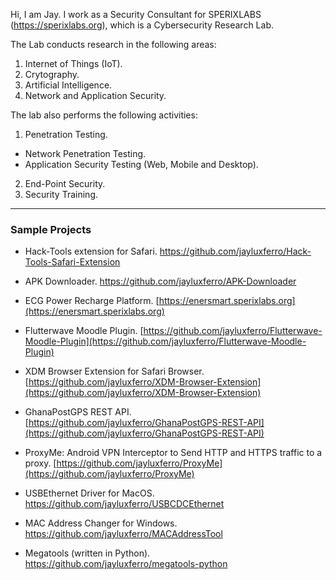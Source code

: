 Hi, I am Jay. I work as a Security Consultant for SPERIXLABS (https://sperixlabs.org), which is a Cybersecurity Research Lab. 

The Lab conducts research in the following areas:
1. Internet of Things (IoT).
2. Crytography.
3. Artificial Intelligence.
4. Network and Application Security.

The lab also performs the following activities:
1. Penetration Testing.
  - Network Penetration Testing.
  - Application Security Testing (Web, Mobile and Desktop).
2. End-Point Security.
3. Security Training.


<hr/>

### Sample Projects
- Hack-Tools extension for Safari. https://github.com/jayluxferro/Hack-Tools-Safari-Extension

- APK Downloader. https://github.com/jayluxferro/APK-Downloader

- ECG Power Recharge Platform. [https://enersmart.sperixlabs.org](https://enersmart.sperixlabs.org)

- Flutterwave Moodle Plugin. [https://github.com/jayluxferro/Flutterwave-Moodle-Plugin](https://github.com/jayluxferro/Flutterwave-Moodle-Plugin)

- XDM Browser Extension for Safari Browser. [https://github.com/jayluxferro/XDM-Browser-Extension](https://github.com/jayluxferro/XDM-Browser-Extension)

- GhanaPostGPS REST API. [https://github.com/jayluxferro/GhanaPostGPS-REST-API](https://github.com/jayluxferro/GhanaPostGPS-REST-API)

- ProxyMe: Android VPN Interceptor to Send HTTP and HTTPS traffic to a proxy. [https://github.com/jayluxferro/ProxyMe](https://github.com/jayluxferro/ProxyMe)

- USBEthernet Driver for MacOS. https://github.com/jayluxferro/USBCDCEthernet

- MAC Address Changer for Windows. https://github.com/jayluxferro/MACAddressTool

- Megatools (written in Python). https://github.com/jayluxferro/megatools-python

